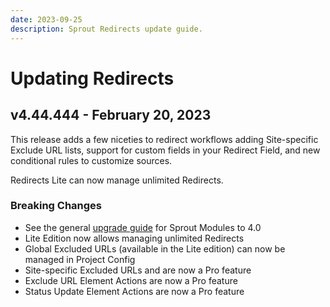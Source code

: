 ```yaml
---
date: 2023-09-25
description: Sprout Redirects update guide.
---
```


# Updating Redirects

## v4.44.444 - February 20, 2023

This release adds a few niceties to redirect workflows adding Site-specific Exclude URL lists, support for custom fields in your Redirect Field, and new conditional rules to customize sources.

Redirects Lite can now manage unlimited Redirects.

### Breaking Changes

- See the general [upgrade guide][#400-framework] for Sprout Modules to 4.0
- Lite Edition now allows managing unlimited Redirects
- Global Excluded URLs (available in the Lite edition) can now be managed in Project Config
- Site-specific Excluded URLs and are now a Pro feature
- Exclude URL Element Actions are now a Pro feature
- Status Update Element Actions are now a Pro feature

[#400-framework]: ../update-guides/sprout.md

